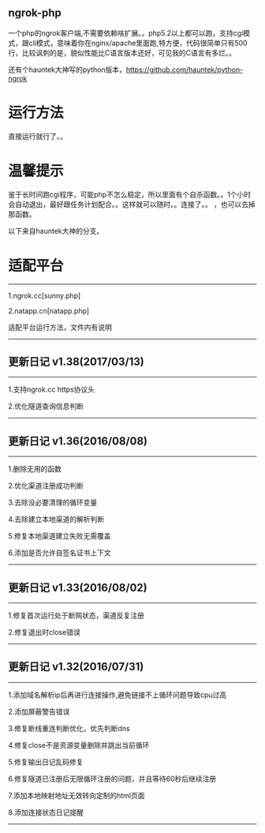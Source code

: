 ## ngrok-php
一个php的ngrok客户端,不需要依赖啥扩展。。php5.2以上都可以跑，支持cgi模式，跟cli模式，意味着你在nginx/apache里面跑,特方便，代码很简单只有500行，比较讽刺的是，貌似性能比C语言版本还好，可见我的C语言有多烂。。

还有个hauntek大神写的python版本，https://github.com/hauntek/python-ngrok

# 运行方法
直接运行就行了。。

# 温馨提示
鉴于长时间跑cgi程序，可能php不怎么稳定，所以里面有个自杀函数。。1个小时会自动退出，最好跟任务计划配合。。这样就可以随时。。连接了。。
，也可以去掉那函数。

以下来自hauntek大神的分支。

# 适配平台

***
1.ngrok.cc[sunny.php]

2.natapp.cn[natapp.php]

适配平台运行方法，文件内有说明

***

## 更新日记 v1.38(2017/03/13)

***

1.支持ngrok.cc https协议头

2.优化隧道查询信息判断

***

## 更新日记 v1.36(2016/08/08)

***

1.删除无用的函数

2.优化渠道注册成功判断

3.去除没必要清理的循环变量

4.去除建立本地渠道的解析判断

5.修复本地渠道建立失败无需覆盖

6.添加是否允许自签名证书上下文

***

## 更新日记 v1.33(2016/08/02)

***

1.修复首次运行处于断网状态，渠道反复注册

2.修复退出时close错误

***

## 更新日记 v1.32(2016/07/31)

***

1.添加域名解析ip后再进行连接操作,避免链接不上循环问题导致cpu过高

2.添加屏蔽警告错误

3.修复断线重连判断优化，优先判断dns

4.修复close不是资源变量删除并跳出当前循环

5.修复输出日记乱码修复

6.修复隧道已注册后无限循环注册的问题，并且等待60秒后继续注册

7.添加本地映射地址无效转向定制的html页面

8.添加连接状态日记提醒

***
